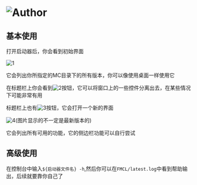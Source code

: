 # ![Author](https://img.shields.io/badge/Author-YongjianWang-green.svg)

## 基本使用

打开启动器后，你会看到初始界面

![1](qrc:/Pictures/launcher.1.png)

它会列出你所指定的MC目录下的所有版本，你可以像使用桌面一样使用它

在标题栏上你会看到![2](qrc:/Pictures/launcher.2.png)按钮，它可以将窗口上的一些控件分离出去，在某些情况下可能非常有用

标题栏上也有![3](qrc:/Pictures/launcher.3.png)按钮，它会打开一个新的界面

![4](qrc:/Pictures/launcher.4.png)(图片显示的不一定是最新版本的)

它会列出所有可用的功能，它的侧边栏功能可以自行尝试

## 高级使用

在控制台中输入`${启动器文件名} -h`,然后你可以在`FMCL/latest.log`中看到帮助输出，后续就要靠你自己了
